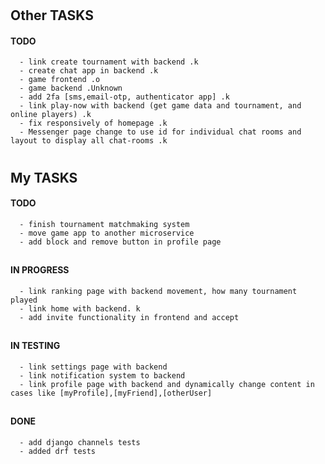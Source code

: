 #

## Other TASKS

#### TODO

      - link create tournament with backend .k
      - create chat app in backend .k
      - game frontend .o
      - game backend .Unknown
      - add 2fa [sms,email-otp, authenticator app] .k
      - link play-now with backend (get game data and tournament, and online players) .k
      - fix responsively of homepage .k
      - Messenger page change to use id for individual chat rooms and layout to display all chat-rooms .k

#

## My TASKS

#### TODO

      - finish tournament matchmaking system
      - move game app to another microservice
      - add block and remove button in profile page 

##

#### IN PROGRESS

      - link ranking page with backend movement, how many tournament played
      - link home with backend. k
      - add invite functionality in frontend and accept

##

#### IN TESTING

      - link settings page with backend
      - link notification system to backend
      - link profile page with backend and dynamically change content in cases like [myProfile],[myFriend],[otherUser]

##

#### DONE

      - add django channels tests
      - added drf tests
